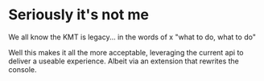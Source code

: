 # Seriously it's not me

We all know the KMT is legacy... in the words of x "what to do, what to do"

Well this makes it all the more acceptable, leveraging the current api to deliver a useable experience. Albeit via an extension that rewrites the console.
